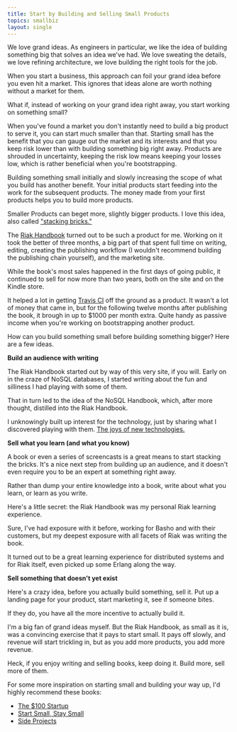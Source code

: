 ```yaml
---
title: Start by Building and Selling Small Products 
topics: smallbiz
layout: single
---
```

We love grand ideas. As engineers in particular, we like the idea of building
something big that solves an idea we've had. We love sweating the details, we
love refining architecture, we love building the right tools for the job.

When you start a business, this approach can foil your grand idea before you
even hit a market. This ignores that ideas alone are worth nothing without a
market for them.

What if, instead of working on your grand idea right away, you start working on
something small?

When you've found a market you don't instantly need to build a big product to
serve it, you can start much smaller than that. Starting small has the benefit
that you can gauge out the market and its interests and that you keep risk lower
than with building something big right away. Products are shrouded in
uncertainty, keeping the risk low means keeping your losses low, which is rather
beneficial when you're bootstrapping.

Building something small initially and slowly increasing the scope of what you
build has another benefit. Your initial products start feeding into the work for
the subsequent products. The money made from your first products helps you to
build more products.

Smaller Products can beget more, slightly bigger products. I love this idea,
also called ["stacking bricks."](http://unicornfree.com/stacking-the-bricks)

The [Riak Handbook](http://riakhandbook.com) turned out to be such a product for
me. Working on it took the better of three months, a big part of that spent full
time on writing, editing, creating the publishing workflow (I wouldn't recommend
building the publishing chain yourself), and the marketing site.

While the book's most sales happened in the first days of going public, it
continued to sell for now more than two years, both on the site and on the
Kindle store.

It helped a lot in getting [Travis CI](https://travis-ci.com) off the ground as
a product. It wasn't a lot of money that came in, but for the following twelve
months after publishing the book, it brough in up to $1000 per month extra.
Quite handy as passive income when you're working on bootstrapping another
product.

How can you build something small before building something bigger? Here are a
few ideas.

**Build an audience with writing**

The Riak Handbook started out by way of this very site, if you will. Early on in
the craze of NoSQL databases, I started writing about the fun and silliness I
had playing with some of them.
  
That in turn led to the idea of the NoSQL Handbook, which, after more thought,
distilled into the Riak Handbook.
  
I unknowingly built up interest for the technology, just by sharing what I
discovered playing with them. [The joys of new
technologies.](http://www.paperplanes.de/2014/4/1/the-joy-of-new-technology.html)
  
**Sell what you learn (and what you know)**

A book or even a series of screencasts is a great means to start stacking the
bricks. It's a nice next step from building up an audience, and it doesn't even
require you to be an expert at something right away.
  
Rather than dump your entire knowledge into a book, write about what you learn,
or learn as you write.
  
Here's a little secret: the Riak Handbook was my personal Riak learning
experience.
  
Sure, I've had exposure with it before, working for Basho and with their
customers, but my deepest exposure with all facets of Riak was writing the book.
  
It turned out to be a great learning experience for distributed systems and for
Riak itself, even picked up some Erlang along the way.
  
**Sell something that doesn't yet exist**

Here's a crazy idea, before you actually build something, sell it. Put up a
landing page for your product, start marketing it, see if someone bites.
  
If they do, you have all the more incentive to actually build it.

I'm a big fan of grand ideas myself. But the Riak Handbook, as small as it is,
was a convincing exercise that it pays to start small. It pays off slowly, and
revenue will start trickling in, but as you add more products, you add more
revenue.

Heck, if you enjoy writing and selling books, keep doing it. Build more, sell
more of them.

For some more inspiration on starting small and building your way up, I'd highly
recommend these books:

* [The $100 Startup](http://amzn.to/1hkUWv5)
* [Start Small, Stay Small](http://amzn.to/1mEJj7r)
* [Side Projects](http://www.sideprojectbook.com)
